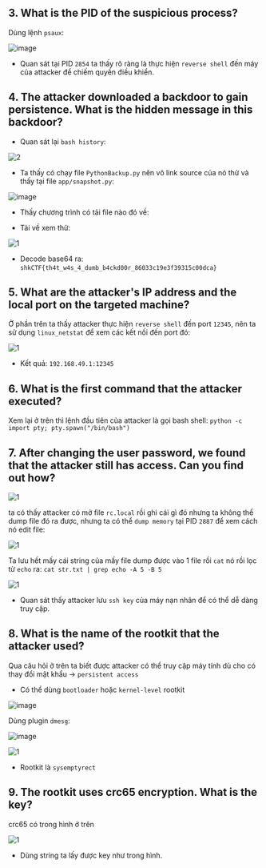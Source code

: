 ## 3. What is the PID of the suspicious process?

Dùng lệnh `psaux`:

![image](https://user-images.githubusercontent.com/91442807/215719823-cc7ae322-e207-4835-9504-b4aef40dc8db.png)

- Quan sát tại PID `2854` ta thấy rõ ràng là thực hiện `reverse shell` đến máy của attacker để chiếm quyền điều khiển.

## 4. The attacker downloaded a backdoor to gain persistence. What is the hidden message in this backdoor?

- Quan sát lại `bash history`:

![2](https://user-images.githubusercontent.com/91442807/215723656-199b576e-513d-42d2-8b73-ac76e641985d.png)

- Ta thấy có chạy file `PythonBackup.py` nên vô link source của nó thử và thấy tại file `app/snapshot.py`:

![image](https://user-images.githubusercontent.com/91442807/215724200-22f8c3db-b320-4200-a7e9-e2552e6fa6a6.png)

- Thấy chương trình có tải file nào đó về:

- Tải về xem thử:

![1](https://user-images.githubusercontent.com/91442807/215724508-6cfadf0b-b5e8-410e-9f2e-aced2763cafd.png)

- Decode base64 ra: `shkCTF{th4t_w4s_4_dumb_b4ckd00r_86033c19e3f39315c00dca}`

## 5. What are the attacker's IP address and the local port on the targeted machine?

Ở phần trên ta thấy attacker thực hiện `reverse shell` đến port `12345`, nên ta sử dụng `linux_netstat` để xem các kết nối đến port đó:

![1](https://user-images.githubusercontent.com/91442807/215726225-517b1a77-5ba0-4357-8ed0-884e02e83721.png)

- Kết quả: `192.168.49.1:12345`

## 6. What is the first command that the attacker executed?

Xem lại ở trên thì lệnh đầu tiên của attacker là gọi bash shell: `python -c import pty; pty.spawn("/bin/bash")`

## 7. After changing the user password, we found that the attacker still has access. Can you find out how?

![1](https://user-images.githubusercontent.com/91442807/215728037-31973153-ac11-4c82-849d-61270f59451a.png)

ta có thấy attacker có mở file `rc.local` rồi ghi cái gì đó nhưng ta không thể dump file đó ra được, nhưng ta có thể `dump memory` tại PID `2887` để xem cách nó edit file:

![1](https://user-images.githubusercontent.com/91442807/215728417-beb880cd-7bec-468e-a93b-1552bf02a14f.png)

Ta lưu hết mấy cái string của mấy file dump được vào 1 file rồi `cat` nó rồi lọc từ `echo` ra: `cat str.txt | grep echo -A 5 -B 5`

![1](https://user-images.githubusercontent.com/91442807/215731047-0b09c4b1-85c8-4ba6-a49f-d87ae255e299.png)

- Quan sát thấy attacker lưu `ssh key` của máy nạn nhân để có thể dễ dàng truy cập.

## 8. What is the name of the rootkit that the attacker used?

Qua câu hỏi ở trên ta biết được attacker có thể truy cập máy tính dù cho có thay đổi mật khẩu -> `persistent access`

- Có thể dùng `bootloader` hoặc `kernel-level` rootkit

![image](https://user-images.githubusercontent.com/91442807/215937393-2b943a59-ac36-4198-8a27-c9e6728b7cf5.png)

Dùng plugin `dmesg`:

![image](https://user-images.githubusercontent.com/91442807/215937705-633720e1-0f14-40dc-ae2b-d7d054ba22c5.png)

![1](https://user-images.githubusercontent.com/91442807/215938464-128740c2-854b-4d0a-b81d-2a614a4a91ea.png)

- Rootkit là `sysemptyrect`

## 9. The rootkit uses crc65 encryption. What is the key?

crc65 có trong hình ở trên

![1](https://user-images.githubusercontent.com/91442807/215938748-a81f9257-3c1d-40b9-97bd-a326540f88cc.png)

- Dùng string ta lấy được key như trong hình.







